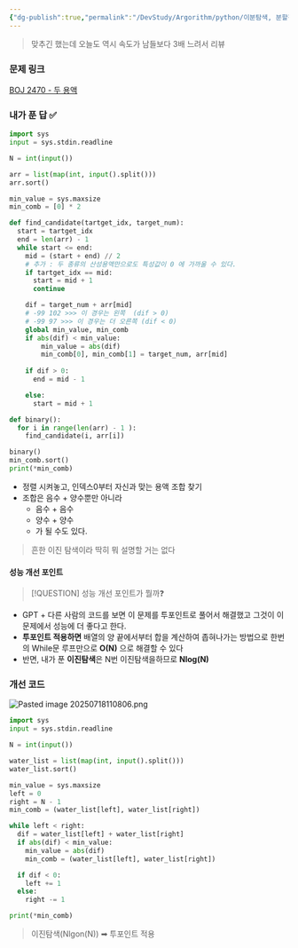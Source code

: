 ```yaml
---
{"dg-publish":true,"permalink":"/DevStudy/Argorithm/python/이분탐색, 분할정복/백준 2470 - 두 용액/","noteIcon":"","created":"2025-07-18T10:51:17.073+09:00","updated":"2025-07-21T10:29:46.414+09:00"}
---
```



> 맞추긴 했는데 오늘도 역시 속도가 남들보다 3배 느려서 리뷰 

### 문제 링크 
[BOJ 2470 - 두 용액](https://www.acmicpc.net/problem/2470)

### 내가  푼 답 ✅
```python
import sys
input = sys.stdin.readline

N = int(input())

arr = list(map(int, input().split()))
arr.sort()

min_value = sys.maxsize
min_comb = [0] * 2

def find_candidate(tartget_idx, target_num):
  start = tartget_idx
  end = len(arr) - 1
  while start <= end:
    mid = (start + end) // 2
    # 추가 : 두 종류의 산성용액만으로도 특성값이 0 에 가까울 수 있다.
    if tartget_idx == mid:
      start = mid + 1
      continue

    dif = target_num + arr[mid]
    # -99 102 >>> 이 경우는 왼쪽  (dif > 0)
    # -99 97 >>> 이 경우는 더 오른쪽 (dif < 0)
    global min_value, min_comb
    if abs(dif) < min_value:
        min_value = abs(dif)
        min_comb[0], min_comb[1] = target_num, arr[mid]
  
    if dif > 0:
      end = mid - 1

    else:
      start = mid + 1

def binary():
  for i in range(len(arr) - 1 ):
    find_candidate(i, arr[i])

binary()
min_comb.sort()
print(*min_comb)
```

- 정렬 시켜놓고, 인덱스0부터 자신과 맞는 용액 조합 찾기 
- 조합은 음수 + 양수뿐만 아니라 
	- 음수 + 음수
	- 양수 + 양수
	- 가 될 수도 있다.

> 흔한 이진 탐색이라 딱히 뭐 설명할 거는 없다
 

#### 성능 개선 포인트  
>[!QUESTION] 성능 개선 포인트가 뭘까❓

- GPT + 다른 사람의 코드를 보면 이 문제를 투포인트로 풀어서 해결했고 그것이 이 문제에서 성능에 더 좋다고 한다.
- **투포인트 적용하면** 배열의 양 끝에서부터 합을 계산하여 좁혀나가는 방법으로 한번의 While문 루프만으로 **O(N)** 으로 해결할 수 있다
- 반면, 내가 푼 **이진탐색**은 N번 이진탐색을하므로 **Nlog(N)**

### 개선 코드 
![Pasted image 20250718110806.png](/img/user/supporter/image/Pasted%20image%2020250718110806.png)
```python
import sys
input = sys.stdin.readline

N = int(input())  

water_list = list(map(int, input().split()))
water_list.sort()

min_value = sys.maxsize
left = 0
right = N - 1
min_comb = (water_list[left], water_list[right])

while left < right:
  dif = water_list[left] + water_list[right]
  if abs(dif) < min_value:
    min_value = abs(dif)
    min_comb = (water_list[left], water_list[right])

  if dif < 0:
    left += 1
  else:
    right -= 1

print(*min_comb)
```
> 이진탐색(Nlgon(N)) ➡ 투포인트 적용 